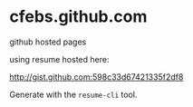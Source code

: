cfebs.github.com
================

github hosted pages

using resume hosted here:

http://gist.github.com:598c33d67421335f2df8

Generate with the `resume-cli` tool.


